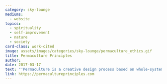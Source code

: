 ```yaml
---
category: sky-lounge
mediums:
  - website
topics:
  - spirituality
  - self-improvement
  - nature
  - society
card-class: work-cited
image: assets/images/categories/sky-lounge/permaculture_ethics.gif
title: Permaculture Principles
author:
date: 2017-03-17
text: "'Permaculture is a creative design process based on whole-systems thinking informed by ethics and design principles. This approach guides us to mimic the patterns and relationships we can find in nature and can be applied to all aspects of human habitation, from agriculture to ecological building, from appropriate technology to education and even economics.'"
link: https://permacultureprinciples.com
---
```

